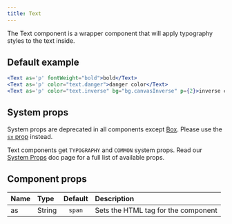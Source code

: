 ```yaml
---
title: Text
---
```


The Text component is a wrapper component that will apply typography styles to the text inside.

## Default example

```jsx live
<Text as='p' fontWeight="bold">bold</Text>
<Text as='p' color="text.danger">danger color</Text>
<Text as='p' color="text.inverse" bg="bg.canvasInverse" p={2}>inverse colors</Text>
```

## System props

<Note variant="warning">

System props are deprecated in all components except [Box](/Box). Please use the [`sx` prop](/overriding-styles) instead.

</Note>

Text components get `TYPOGRAPHY` and `COMMON` system props. Read our [System Props](/system-props) doc page for a full list of available props.

## Component props

| Name | Type   | Default | Description                         |
| :--- | :----- | :-----: | :---------------------------------- |
| as   | String | `span`  | Sets the HTML tag for the component |
